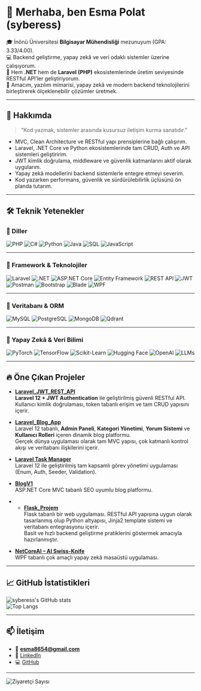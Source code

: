 # 👋 Merhaba, ben Esma Polat (syberess)

🎓 İnönü Üniversitesi **Bilgisayar Mühendisliği** mezunuyum (GPA: 3.33/4.00).  
💻 Backend geliştirme, yapay zekâ ve veri odaklı sistemler üzerine çalışıyorum.  
🚀 Hem **.NET** hem de **Laravel (PHP)** ekosistemlerinde üretim seviyesinde RESTful API’ler geliştiriyorum.  
🌱 Amacım, yazılım mimarisi, yapay zekâ ve modern backend teknolojilerini birleştirerek ölçeklenebilir çözümler üretmek.

---

## 🧠 Hakkımda

> “Kod yazmak, sistemler arasında kusursuz iletişim kurma sanatıdır.”  

- MVC, Clean Architecture ve RESTful yapı prensiplerine bağlı çalışırım.  
- Laravel, .NET Core ve Python ekosistemlerinde tam CRUD, Auth ve API sistemleri geliştiririm.  
- JWT kimlik doğrulama, middleware ve güvenlik katmanlarını aktif olarak uygularım.  
- Yapay zekâ modellerini backend sistemlerle entegre etmeyi severim.  
- Kod yazarken performans, güvenlik ve sürdürülebilirlik üçlüsünü ön planda tutarım.  

---

## 🛠️ Teknik Yetenekler

### 🔹 Diller
![PHP](https://img.shields.io/badge/PHP-777BB4?style=for-the-badge&logo=php&logoColor=white)
![C#](https://img.shields.io/badge/C%23-239120?style=for-the-badge&logo=c-sharp&logoColor=white)
![Python](https://img.shields.io/badge/Python-3776AB?style=for-the-badge&logo=python&logoColor=white)
![Java](https://img.shields.io/badge/Java-007396?style=for-the-badge&logo=openjdk&logoColor=white)
![SQL](https://img.shields.io/badge/SQL-4479A1?style=for-the-badge&logo=database&logoColor=white)
![JavaScript](https://img.shields.io/badge/JavaScript-F7DF1E?style=for-the-badge&logo=javascript&logoColor=black)

---

### 🔹 Framework & Teknolojiler
![Laravel](https://img.shields.io/badge/Laravel-FF2D20?style=for-the-badge&logo=laravel&logoColor=white)
![.NET](https://img.shields.io/badge/.NET-512BD4?style=for-the-badge&logo=dotnet&logoColor=white)
![ASP.NET Core](https://img.shields.io/badge/ASP.NET_Core-512BD4?style=for-the-badge&logo=dotnet&logoColor=white)
![Entity Framework](https://img.shields.io/badge/Entity_Framework-512BD4?style=for-the-badge&logo=dotnet&logoColor=white)
![REST API](https://img.shields.io/badge/REST_API-02569B?style=for-the-badge&logo=api&logoColor=white)
![JWT](https://img.shields.io/badge/JWT_Auth-000000?style=for-the-badge&logo=jsonwebtokens&logoColor=white)
![Postman](https://img.shields.io/badge/Postman-FF6C37?style=for-the-badge&logo=postman&logoColor=white)
![Bootstrap](https://img.shields.io/badge/Bootstrap-7952B3?style=for-the-badge&logo=bootstrap&logoColor=white)
![Blade](https://img.shields.io/badge/Blade_Templates-FF2D20?style=for-the-badge&logo=laravel&logoColor=white)
![WPF](https://img.shields.io/badge/WPF-512BD4?style=for-the-badge&logo=windows&logoColor=white)

---

### 🔹 Veritabanı & ORM
![MySQL](https://img.shields.io/badge/MySQL-4479A1?style=for-the-badge&logo=mysql&logoColor=white)
![PostgreSQL](https://img.shields.io/badge/PostgreSQL-336791?style=for-the-badge&logo=postgresql&logoColor=white)
![MongoDB](https://img.shields.io/badge/MongoDB-47A248?style=for-the-badge&logo=mongodb&logoColor=white)
![Qdrant](https://img.shields.io/badge/Qdrant-FF4B4B?style=for-the-badge&logo=databricks&logoColor=white)

---

### 🔹 Yapay Zekâ & Veri Bilimi
![PyTorch](https://img.shields.io/badge/PyTorch-EE4C2C?style=for-the-badge&logo=pytorch&logoColor=white)
![TensorFlow](https://img.shields.io/badge/TensorFlow-FF6F00?style=for-the-badge&logo=tensorflow&logoColor=white)
![Scikit-Learn](https://img.shields.io/badge/Scikit--Learn-F7931E?style=for-the-badge&logo=scikitlearn&logoColor=white)
![Hugging Face](https://img.shields.io/badge/Hugging_Face-FFD21E?style=for-the-badge&logo=huggingface&logoColor=black)
![OpenAI](https://img.shields.io/badge/OpenAI-412991?style=for-the-badge&logo=openai&logoColor=white)
![LLMs](https://img.shields.io/badge/LLMs-GPT--4,_Embeddings,_RAG-00A67E?style=for-the-badge&logo=openai&logoColor=white)

---

## 🔥 Öne Çıkan Projeler

- [**Laravel_JWT_REST_API**](https://github.com/syberess/Laravel_JWT_REST_API)  
  **Laravel 12 + JWT Authentication** ile geliştirilmiş güvenli RESTful API.  
  Kullanıcı kimlik doğrulaması, token tabanlı erişim ve tam CRUD yapısını içerir.  

- [**Laravel_Blog_App**](https://github.com/syberess/Laravel_Blog_App)  
  Laravel 12 tabanlı, **Admin Paneli**, **Kategori Yönetimi**, **Yorum Sistemi** ve **Kullanıcı Rolleri** içeren dinamik blog platformu.  
  Gerçek dünya uygulaması olarak tam MVC yapısı, çok katmanlı kontrol akışı ve veritabanı ilişkilerini içerir.  

- [**Laravel Task Manager**](https://github.com/syberess/laravel-task-manager)  
  Laravel 12 ile geliştirilmiş tam kapsamlı görev yönetimi uygulaması (Enum, Auth, Seeder, Validation).  

- [**BlogV1**](https://github.com/syberess/BlogV1)  
  ASP.NET Core MVC tabanlı SEO uyumlu blog platformu.  

- - [**Flask_Projem**](https://github.com/syberess/Flask_Projem)  
  Flask tabanlı bir web uygulaması. RESTful API yapısına uygun olarak tasarlanmış olup Python altyapısı, Jinja2 template sistemi ve veritabanı entegrasyonu içerir.  
  Basit ve hızlı backend geliştirme pratiklerini göstermek amacıyla hazırlanmıştır.  


- [**NetCoreAI – AI Swiss-Knife**](https://github.com/syberess/NetCoreAI)  
  WPF tabanlı çok amaçlı yapay zekâ masaüstü uygulaması.  

---

## 📈 GitHub İstatistikleri

![syberess's GitHub stats](https://github-readme-stats.vercel.app/api?username=syberess&show_icons=true&theme=radical)  
![Top Langs](https://github-readme-stats.vercel.app/api/top-langs/?username=syberess&layout=compact&theme=radical)

---

## 📫 İletişim

- 📧 **esma8654@gmail.com**  
- 🔗 [LinkedIn](https://www.linkedin.com/in/esma-polat-17a367234/)  
- 💻 [GitHub](https://github.com/syberess)  

---

![Ziyaretçi Sayısı](https://komarev.com/ghpvc/?username=syberess&color=blue)
